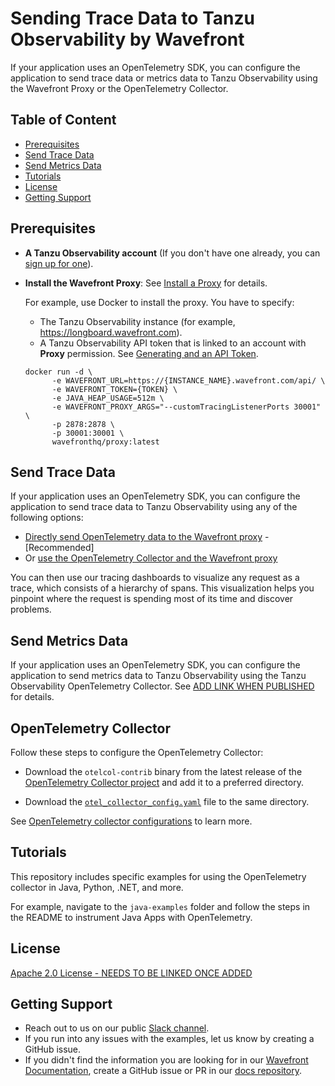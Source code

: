 # Sending Trace Data to Tanzu Observability by Wavefront

If your application uses an OpenTelemetry SDK, you can configure the application to send trace data or metrics data to Tanzu Observability using the Wavefront Proxy or the OpenTelemetry Collector.

## Table of Content

* [Prerequisites](#prerequisites)
* [Send Trace Data](#send-trace-data)
* [Send Metrics Data](#send-metrics-data)
* [Tutorials](#tutorials)
* [License](#license)
* [Getting Support](#getting-support)

## Prerequisites

* **A Tanzu Observability account** (If you don't have one already, you
  can [sign up for one](https://tanzu.vmware.com/observability)).
* **Install the Wavefront Proxy**: See [Install a Proxy](https://docs.wavefront.com/proxies_installing.html#install-a-proxy) for details.
  
  For example, use Docker to install the proxy. You have to specify:

  * The Tanzu Observability instance (for example, https://longboard.wavefront.com).
  * A Tanzu Observability API token that is linked to an account with **Proxy** permission.
    See [Generating and an API Token](https://docs.wavefront.com/wavefront_api.html#generating-an-api-token).

  ```
  docker run -d \
        -e WAVEFRONT_URL=https://{INSTANCE_NAME}.wavefront.com/api/ \
        -e WAVEFRONT_TOKEN={TOKEN} \
        -e JAVA_HEAP_USAGE=512m \
        -e WAVEFRONT_PROXY_ARGS="--customTracingListenerPorts 30001" \
        -p 2878:2878 \
        -p 30001:30001 \
        wavefronthq/proxy:latest
  ```

## Send Trace Data
If your application uses an OpenTelemetry SDK, you can configure the application to send trace data to Tanzu Observability using any of the following options:

* [Directly send OpenTelemetry data to the Wavefront proxy](https://docs.wavefront.com/opentelemetry_tracing.html#send-data-using-the-wavefront-proxy---recommended) - [Recommended]
* Or [use the OpenTelemetry Collector and the Wavefront proxy](https://docs.wavefront.com/opentelemetry_tracing.html#send-data-using-the-opentelemetry-collector)

You can then use our tracing dashboards to visualize any request as a trace, which consists of a hierarchy of spans. This visualization helps you pinpoint where the request is spending most of its time and discover problems.

## Send Metrics Data

If your application uses an OpenTelemetry SDK, you can configure the application to send metrics data to Tanzu Observability using the Tanzu Observability OpenTelemetry Collector. See [ADD LINK WHEN PUBLISHED]() for details.

## OpenTelemetry Collector

Follow these steps to configure the OpenTelemetry Collector:

* Download the `otelcol-contrib` binary from the latest release of
the [OpenTelemetry Collector project](https://github.com/open-telemetry/opentelemetry-collector-contrib/releases) and add it to a preferred directory.

* Download the [`otel_collector_config.yaml`](resources/otel_collector_config.yml) file to the same directory. 

See [OpenTelemetry collector configurations](https://opentelemetry.io/docs/collector/configuration/) to learn more.


## Tutorials

This repository includes specific examples for using the OpenTelemetry collector in Java, Python, .NET, and more. 

For example, navigate to the `java-examples` folder and follow the steps in the README to instrument Java Apps with OpenTelemetry. 

## License
[Apache 2.0 License - NEEDS TO BE LINKED ONCE ADDED]()



## Getting Support
* Reach out to us on our public [Slack channel](https://www.wavefront.com/join-public-slack).
* If you run into any issues with the examples, let us know by creating a GitHub issue.
* If you didn't find the information you are looking for in our [Wavefront Documentation](https://docs.wavefront.com/), create a GitHub issue or PR in our [docs repository](https://github.com/wavefrontHQ/docs).
